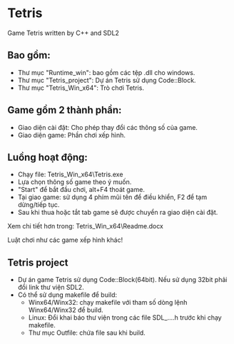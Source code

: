 # Tetris
Game Tetris written by C++ and SDL2
## Bao gồm:
- Thư mục "Runtime_win": bao gồm các tệp .dll cho windows.
- Thư mục "Tetris_project": Dự án Tetris sử dụng Code::Block.
- Thư mục "Tetris_Win_x64": Trò chơi Tetris.
## Game gồm 2 thành phần:
- Giao diện cài đặt: Cho phép thay đổi các thông số của game.
- Giao diện game: Phần chơi xếp hình.
## Luồng hoạt động:
- Chạy file: Tetris_Win_x64\Tetris.exe
- Lựa chọn thông số game theo ý muốn.
- "Start" để bắt đầu chơi, alt+F4 thoát game.
- Tại giao game: sử dụng 4 phím mũi tên để điều khiển, F2 để tạm dừng/tiếp tục.
- Sau khi thua hoặc tắt tab game sẽ được chuyển ra giao diện cài đặt.

Xem chi tiết hơn trong: Tetris_Win_x64\Readme.docx

Luật chơi như các game xếp hình khác!
## Tetris project
- Dự án game Tetris sử dụng Code::Block(64bit). Nếu sử dụng 32bit phải đổi link thư viện SDL2.
- Có thể sử dụng makefile để build:
  - Winx64/Winx32: chạy makefile với tham số dòng lệnh Winx64/Winx32 để build.
  - Linux: Đổi khai báo thư viện trong các file SDL_....h trước khi chạy makefile.
  - Thư mục Outfile: chứa file sau khi build.
